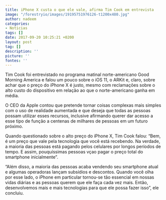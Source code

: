 ```yaml
---
title: iPhone X custa o que ele vale, afirma Tim Cook em entrevista
image: "/forestryio/images/19195751976126-t1200x480.jpg"
author: nadeem
categories:
- Noticias
tags: []
date: 2017-09-20 10:25:21 +0200
layout: post
tag: []
description: ''
picture: ''
fontes: ''
---
```



Tim Cook foi entrevistado no programa matinal norte-americano Good Morning America e falou um pouco sobre o iOS 11, o ARKit e, claro, sobre achar que o preço do iPhone X é justo, mesmo com reclamações sobre o alto custo do dispositivo em relação ao que o norte-americano ganha em média.

O CEO da Apple contou que pretende tornar coisas complexas mais simples com o uso de realidade aumentada e que deseja que todas as pessoas possam utilizar esses recursos, inclusive afirmando querer dar acesso a esse tipo de função a centenas de milhares de pessoas em um futuro próximo.

Quando questionado sobre o alto preço do iPhone X, Tim Cook falou: “Bem, é um preço que vale pela tecnologia que você está recebendo. Na verdade, a maioria das pessoas está pagando pelos celulares por longos períodos de tempo. E assim, pouquíssimas pessoas vçao pagar o preço total do smartphone inicialmente”.

“Além disso, a maioria das pessoas acaba vendendo seu smartphone atual e algumas operadoras lançam subsídios e descontos. Quando você olha por esse lado, o iPhone em particular tornou-se tão essencial em nossas vidas diárias e as pessoas querem que ele faça cada vez mais. Então, desenvolvemos mais e mais tecnologias para que ele possa fazer isso”, ele concluiu.
